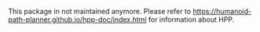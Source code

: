 This package in not maintained anymore. Please refer to https://humanoid-path-planner.github.io/hpp-doc/index.html for information about HPP.
